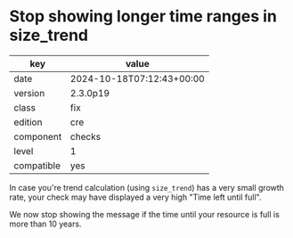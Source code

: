 [//]: # (werk v2)
# Stop showing longer time ranges in size_trend

key        | value
---------- | ---
date       | 2024-10-18T07:12:43+00:00
version    | 2.3.0p19
class      | fix
edition    | cre
component  | checks
level      | 1
compatible | yes

In case you're trend calculation (using `size_trend`) has a very small growth rate, your check may have displayed a very high "Time left until full".

We now stop showing the message if the time until your resource is full is more than 10 years.

